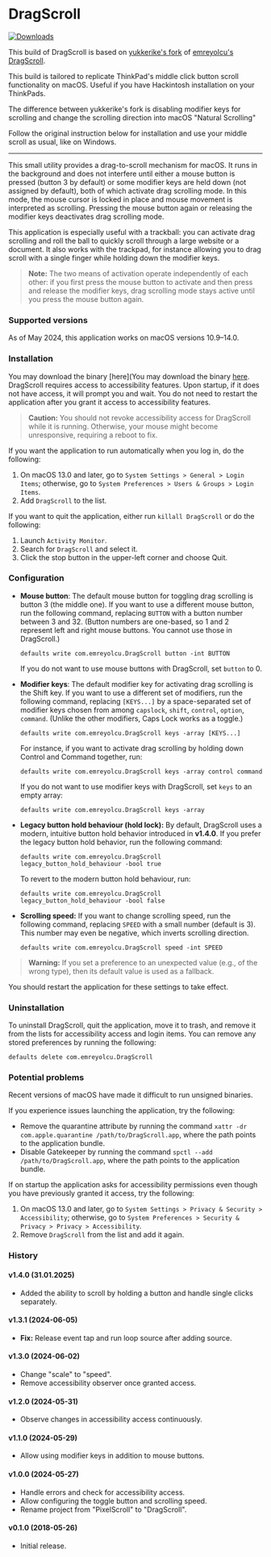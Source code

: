 # DragScroll

[![Downloads](https://img.shields.io/github/downloads/emreyolcu/drag-scroll/total.svg)](https://github.com/emreyolcu/drag-scroll/releases)

This build of DragScroll is based on [yukkerike's fork](https://github.com/yukkerike/drag-scroll)
of [emreyolcu's DragScroll](https://github.com/emreyolcu/drag-scroll).

This build is tailored to replicate ThinkPad's middle click button
scroll functionality on macOS. Useful if you have Hackintosh installation on your ThinkPads.

The difference between yukkerike's fork is disabling modifier keys for scrolling
and change the scrolling direction into macOS "Natural Scrolling"

Follow the original instruction below for installation and use your middle scroll as usual, like on Windows.

----------------------------------------------------------------

This small utility provides a drag-to-scroll mechanism for macOS.
It runs in the background and does not interfere until
either a mouse button is pressed (button 3 by default)
or some modifier keys are held down (not assigned by default),
both of which activate drag scrolling mode.
In this mode, the mouse cursor is locked in place
and mouse movement is interpreted as scrolling.
Pressing the mouse button again or releasing the modifier keys
deactivates drag scrolling mode.

This application is especially useful with a trackball:
you can activate drag scrolling and roll the ball
to quickly scroll through a large website or a document.
It also works with the trackpad, for instance allowing you
to drag scroll with a single finger
while holding down the modifier keys.


> **Note:**
> The two means of activation operate independently of each other:
> if you first press the mouse button to activate
> and then press and release the modifier keys,
> drag scrolling mode stays active until you press the mouse button again.

### Supported versions

As of May 2024, this application works on macOS versions 10.9–14.0.

### Installation

You may download the binary [here](You may download the binary [here](https://github.com/medkintos/drag-scroll/releases/latest/download/DragScroll.zip).
DragScroll requires access to accessibility features.
Upon startup, if it does not have access, it will prompt you and wait.
You do not need to restart the application
after you grant it access to accessibility features.

> **Caution:**
> You should not revoke accessibility access
> for DragScroll while it is running.
> Otherwise, your mouse might become unresponsive, requiring a reboot to fix.

If you want the application to run automatically when you log in,
do the following:

1. On macOS 13.0 and later, go to `System Settings > General > Login Items`;
   otherwise, go to `System Preferences > Users & Groups > Login Items`.
2. Add `DragScroll` to the list.

If you want to quit the application, either run `killall DragScroll`
or do the following:

1. Launch `Activity Monitor`.
2. Search for `DragScroll` and select it.
3. Click the stop button in the upper-left corner and choose Quit.

### Configuration

- **Mouse button**:
  The default mouse button for toggling drag scrolling is button 3 (the middle one).
  If you want to use a different mouse button, run the following command,
  replacing `BUTTON` with a button number between 3 and 32.
  (Button numbers are one-based,
  so 1 and 2 represent left and right mouse buttons.
  You cannot use those in DragScroll.)

  ```
  defaults write com.emreyolcu.DragScroll button -int BUTTON
  ```

  If you do not want to use mouse buttons with DragScroll,
  set `button` to 0.

- **Modifier keys**:
  The default modifier key for activating drag scrolling is the Shift key.
  If you want to use a different set of modifiers, run the following command,
  replacing `[KEYS...]` by a space-separated set of modifier keys
  chosen from among `capslock`, `shift`, `control`, `option`, `command`.
  (Unlike the other modifiers, Caps Lock works as a toggle.)

  ```
  defaults write com.emreyolcu.DragScroll keys -array [KEYS...]
  ```

  For instance, if you want to activate drag scrolling
  by holding down Control and Command together, run:

  ```
  defaults write com.emreyolcu.DragScroll keys -array control command
  ```

  If you do not want to use modifier keys with DragScroll,
  set `keys` to an empty array:

  ```
  defaults write com.emreyolcu.DragScroll keys -array
  ```

- **Legacy button hold behaviour (hold lock):** 
  By default, DragScroll uses a modern, intuitive button hold behavior introduced in **v1.4.0**. If you prefer the legacy button hold behavior, run the following command:

  ```
  defaults write com.emreyolcu.DragScroll legacy_button_hold_behaviour -bool true
  ```

  To revert to the modern button hold behaviour, run:

  ```
  defaults write com.emreyolcu.DragScroll legacy_button_hold_behaviour -bool false
  ```

- **Scrolling speed:**
  If you want to change scrolling speed, run the following command,
  replacing `SPEED` with a small number (default is 3).
  This number may even be negative, which inverts scrolling direction.

  ```
  defaults write com.emreyolcu.DragScroll speed -int SPEED
  ```

> **Warning:**
> If you set a preference to an unexpected value (e.g., of the wrong type),
> then its default value is used as a fallback.

You should restart the application for these settings to take effect.

### Uninstallation

To uninstall DragScroll, quit the application, move it to trash,
and remove it from the lists for accessibility access and login items.
You can remove any stored preferences by running the following:

```
defaults delete com.emreyolcu.DragScroll
```

### Potential problems

Recent versions of macOS have made it difficult to run unsigned binaries.

If you experience issues launching the application, try the following:

- Remove the quarantine attribute by running the command
  `xattr -dr com.apple.quarantine /path/to/DragScroll.app`,
  where the path points to the application bundle.
- Disable Gatekeeper by running the command
  `spctl --add /path/to/DragScroll.app`,
  where the path points to the application bundle.

If on startup the application asks for accessibility permissions
even though you have previously granted it access, try the following:

1. On macOS 13.0 and later, go to `System Settings > Privacy & Security > Accessibility`;
   otherwise, go to `System Preferences > Security & Privacy > Privacy > Accessibility`.
2. Remove `DragScroll` from the list and add it again.

### History

#### v1.4.0 (31.01.2025)

- Added the ability to scroll by holding a button and handle single clicks separately.

#### v1.3.1 (2024-06-05)

- **Fix:** Release event tap and run loop source after adding source.

#### v1.3.0 (2024-06-02)

- Change "scale" to "speed".
- Remove accessibility observer once granted access.

#### v1.2.0 (2024-05-31)

- Observe changes in accessibility access continuously.

#### v1.1.0 (2024-05-29)

- Allow using modifier keys in addition to mouse buttons.

#### v1.0.0 (2024-05-27)

- Handle errors and check for accessibility access.
- Allow configuring the toggle button and scrolling speed.
- Rename project from "PixelScroll" to "DragScroll".

#### v0.1.0 (2018-05-26)

- Initial release.

